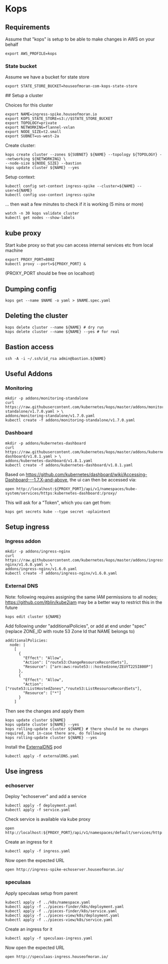 # Kops

## Requirements

Assume that "kops" is setup to be able to make changes in AWS on your behalf

    export AWS_PROFILE=kops

### State bucket

Assume we have a bucket for state store

    export STATE_STORE_BUCKET=houseofmoran-com-kops-state-store
    
## Setup a cluster
    
Choices for this cluster

    export NAME=ingress-spike.houseofmoran.io
    export KOPS_STATE_STORE=s3://$STATE_STORE_BUCKET
    export TOPOLOGY=private
    export NETWORKING=flannel-vxlan
    export NODE_SIZE=t2.small
    export SUBNET=us-west-2a

Create cluster:
    
    kops create cluster --zones ${SUBNET} ${NAME} --topology ${TOPOLOGY} --networking ${NETWORKING} \
    --node-size ${NODE_SIZE} --bastion
    kops update cluster ${NAME} --yes

Setup context:

    kubectl config set-context ingress-spike --cluster=${NAME} --user=${NAME}
    kubectl config use-context ingress-spike
    
... then wait a few minutes to check if it is working (5 mins or more)

    watch -n 30 kops validate cluster
    kubectl get nodes --show-labels

## kube proxy

Start kube proxy so that you can access internal services etc from local machine

    export PROXY_PORT=8002
    kubectl proxy --port=${PROXY_PORT} &
    
(PROXY_PORT should be free on localhost)

## Dumping config

    kops get --name $NAME -o yaml > $NAME.spec.yaml

## Deleting the cluster

    kops delete cluster --name ${NAME} # dry run
    kops delete cluster --name ${NAME} --yes # for real
    
## Bastion access

    ssh -A -i ~/.ssh/id_rsa admin@bastion.${NAME}

## Useful Addons 

### Monitoring

    mkdir -p addons/monitoring-standalone
    curl https://raw.githubusercontent.com/kubernetes/kops/master/addons/monitoring-standalone/v1.7.0.yaml > \
    addons/monitoring-standalone/v1.7.0.yaml
    kubectl create -f addons/monitoring-standalone/v1.7.0.yaml
    
### Dashboard

    mkdir -p addons/kubernetes-dashboard
    curl https://raw.githubusercontent.com/kubernetes/kops/master/addons/kubernetes-dashboard/v1.8.1.yaml > \
    addons/kubernetes-dashboard/v1.8.1.yaml 
    kubectl create -f addons/kubernetes-dashboard/v1.8.1.yaml
    
Based on https://github.com/kubernetes/dashboard/wiki/Accessing-Dashboard---1.7.X-and-above, the ui can then be
accessed via:

    open http://localhost:${PROXY_PORT}/api/v1/namespaces/kube-system/services/https:kubernetes-dashboard:/proxy/

This will ask for a "Token", which you can get from:

    kops get secrets kube --type secret -oplaintext

## Setup ingress

### Ingress addon

    mkdir -p addons/ingress-nginx
    curl https://raw.githubusercontent.com/kubernetes/kops/master/addons/ingress-nginx/v1.6.0.yaml > \
    addons/ingress-nginx/v1.6.0.yaml
    kubectl create -f addons/ingress-nginx/v1.6.0.yaml
    
### External DNS
    
Note: following requires assigning the same IAM permissions to all nodes; https://github.com/jtblin/kube2iam may
be a better way to restrict this in the future

    kops edit cluster ${NAME}

Add following under "additionalPolicies", or add at end under "spec" (replace ZONE_ID with route 53 Zone Id that
NAME belongs to)

    additionalPolicies:
      node: |
        [
          {
            "Effect": "Allow",
            "Action": ["route53:ChangeResourceRecordSets"],
            "Resource": ["arn:aws:route53:::hostedzone/ZEUYT225I800P"]
          },
          {
            "Effect": "Allow",
            "Action": ["route53:ListHostedZones","route53:ListResourceRecordSets"],
            "Resource": ["*"]
          }
        ]
      
Then see the changes and apply them

    kops update cluster ${NAME}
    kops update cluster ${NAME} --yes
    kops rolling-update cluster ${NAME} # there should be no changes required, but in-case there are, do following
    kops rolling-update cluster ${NAME} --yes

Install the [ExternalDNS](https://github.com/kubernetes-incubator/external-dns/blob/master/docs/tutorials/aws.md) pod

    kubectl apply -f externalDNS.yaml
    
## Use ingress 

### echoserver

Deploy "echoserver" and add a service

    kubectl apply -f deployment.yaml
    kubectl apply -f service.yaml
    
Check service is available via kube proxy

    open http://localhost:${PROXY_PORT}/api/v1/namespaces/default/services/http:echoserver:/proxy/

Create an ingress for it

    kubectl apply -f ingress.yaml
    
Now open the expected URL

    open http://ingress-spike-echoserver.houseofmoran.io/

### speculaas

Apply speculaas setup from parent

    kubectl apply -f ../k8s/namespace.yaml
    kubectl apply -f ../pieces-finder/k8s/deployment.yaml
    kubectl apply -f ../pieces-finder/k8s/service.yaml
    kubectl apply -f ../pieces-view/k8s/deployment.yaml
    kubectl apply -f ../pieces-view/k8s/service.yaml

Create an ingress for it

    kubectl apply -f speculaas-ingress.yaml
    
Now open the expected URL

    open http://speculaas-ingress.houseofmoran.io/
